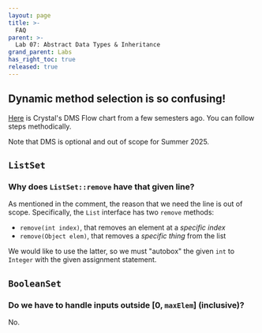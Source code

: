 ```yaml
---
layout: page
title: >-
  FAQ
parent: >-
  Lab 07: Abstract Data Types & Inheritance
grand_parent: Labs
has_right_toc: true
released: true
---
```

## Dynamic method selection is so confusing!

[Here](https://docs.google.com/presentation/d/1l9kslV4XB46fOOyD-hiXxi4sK-lmtFg9rMHRmS7_S5k/edit?usp=sharing) is Crystal's DMS Flow chart from a few semesters ago. You can follow steps methodically.

Note that DMS is optional and out of scope for Summer 2025.

## `ListSet`

### Why does `ListSet::remove` have that given line?

As mentioned in the comment, the reason that we need the line is out of scope.
Specifically, the `List` interface has two `remove` methods:

- `remove(int index)`, that removes an element at a *specific index*
- `remove(Object elem)`, that removes a *specific thing* from the list

We would like to use the latter, so we must "autobox" the given `int` to
`Integer` with the given assignment statement.

## `BooleanSet`

### Do we have to handle inputs outside \[0, `maxElem`\] (inclusive)?

No.